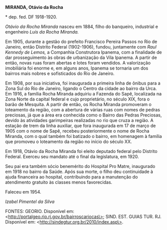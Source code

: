 **MIRANDA, Otávio da Rocha**

\* dep. fed. DF 1918-1920.

*Otávio da Rocha Miranda* nasceu em 1884, filho do banqueiro, industrial
e engenheiro *Luís da Rocha Miranda.*

Em 1905, durante a gestão do prefeito Francisco Pereira Passos no Rio de
Janeiro, então Distrito Federal (1902-1906), fundou, juntamente com
*Raul Kennedy de Lemos,* a Companhia Construtora Ipanema, com a
finalidade de dar prosseguimento às obras de urbanização da Vila
Ipanema. A partir de então, novas ruas foram abertas e lotes foram
vendidos. A valorização imobiliária foi enorme e, em alguns anos,
Ipanema se tornaria um dos bairros mais nobres e sofisticados do Rio de
Janeiro.

Em 1908, por sua iniciativa, foi inaugurada a primeira linha de ônibus
para a Zona Sul do Rio de Janeiro, ligando o Centro da cidade ao bairro
da Urca. Em 1916, a família Rocha Miranda adquiriu a Fazenda do Sapê,
localizada na Zona Norte da capital federal e cujo proprietário, no
século XIX, fora o barão de Mesquita. A partir de então, os Rocha
Miranda promoveram o loteamento da região, com a abertura de várias ruas
com nomes de pedras preciosas, já que a área era conhecida como o Bairro
das Pedras Preciosas, devido às atividades garimpeiras realizadas no rio
que cruza a região. A estação de trem da linha auxiliar, que fora
inaugurada em 17 de março de 1905 com o nome de Sapê, recebeu
posteriormente o nome de Rocha Miranda, com o qual também foi batizado o
bairro, em homenagem à família que promoveu o loteamento da região no
início do século XX.

Em 1918, Otávio da Rocha Miranda foi eleito deputado federal pelo
Distrito Federal. Exerceu seu mandato até o final da legislatura, em
1920.

Seu pai era também sócio benemérito do Hospital Pro Matre, inaugurado em
1918 no bairro da Saúde. Após sua morte, o filho deu continuidade à
ajuda financeira ao hospital, contribuindo para a manutenção do
atendimento gratuito às classes menos favorecidas.

Faleceu em 1954.

*Izabel Pimentel da Silva*

FONTES: GEORIO. Disponível em:
\<http://portalgeo.rio.rj.gov.br/bairroscariocas\>; SIND. EST. GUIAS
TUR. RJ. Disponível em: \<http://sindegtur.org.br/2010/index.asp\>.
